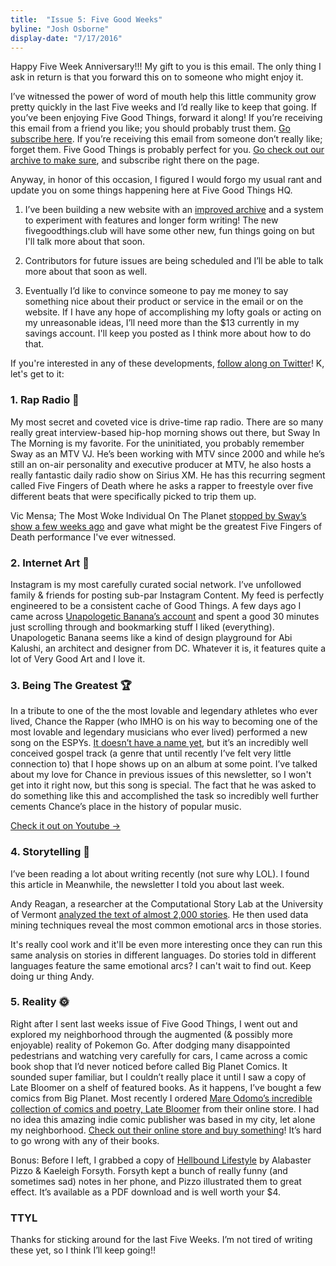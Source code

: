```yaml
---
title:  "Issue 5: Five Good Weeks​"
byline: "Josh Osborne"
display-date: "7/17/2016"
---
```

Happy Five Week Anniversary!!! My gift to you is this email. The only thing I ask in return is that you forward this on to someone who might enjoy it.

I’ve witnessed the power of word of mouth help this little community grow pretty quickly in the last Five weeks and I’d really like to keep that going. If you’ve been enjoying Five Good Things, forward it along! If you’re receiving this email from a friend you like; you should probably trust them. [Go subscribe here](http://fivegoodthings.club/). If you’re receiving this email from someone don’t really like; forget them. Five Good Things is probably perfect for you. [Go check out our archive to make sure](http://fivegoodthings.club/), and subscribe right there on the page.

Anyway, in honor of this occasion, I figured I would forgo my usual rant and update you on some things happening here at Five Good Things HQ.

1. I’ve been building a new website with an [improved archive](https://twitter.com/five_goodthings/status/754409604692504576) and a system to experiment with features and longer form writing! The new fivegoodthings.club will have some other new, fun things going on but I'll talk more about that soon.

2. Contributors for future issues are being scheduled and I’ll be able to talk more about that soon as well.

3. Eventually I’d like to convince someone to pay me money to say something nice about their product or service in the email or on the website. If I have any hope of accomplishing my lofty goals or acting on my unreasonable ideas, I’ll need more than the $13 currently in my savings account. I'll keep you posted as I think more about how to do that.

If you're interested in any of these developments, [follow along on Twitter](https://twitter.com/five_goodthings)! K, let's get to it:


### 1. Rap Radio 🎤

My most secret and coveted vice is drive-time rap radio. There are so many really great interview-based hip-hop morning shows out there, but Sway In The Morning is my favorite. For the uninitiated, you probably remember Sway as an MTV VJ. He’s been working with MTV since 2000 and while he’s still an on-air personality and executive producer at MTV, he also hosts a really fantastic daily radio show on Sirius XM. He has this recurring segment called Five Fingers of Death where he asks a rapper to freestyle over five different beats that were specifically picked to trip them up.

Vic Mensa; The Most Woke Individual On The Planet [stopped by Sway’s show a few weeks ago](https://www.youtube.com/watch?v=oMbIH4ObgNM&feature=youtu.be) and gave what might be the greatest Five Fingers of Death performance I've ever witnessed.



### 2. Internet Art 🍥

Instagram is my most carefully curated social network. I’ve unfollowed family & friends for posting sub-par Instagram Content. My feed is perfectly engineered to be a consistent cache of Good Things. A few days ago I came across [Unapologetic Banana’s account](https://www.instagram.com/unapologeticbanana/) and spent a good 30 minutes just scrolling through and bookmarking stuff I liked (everything). Unapologetic Banana seems like a kind of design playground for Abi Kalushi, an architect and designer from DC. Whatever it is, it features quite a lot of Very Good Art and I love it.


### 3. Being The Greatest 🏆

In a tribute to one of the the most lovable and legendary athletes who ever lived, Chance the Rapper (who IMHO is on his way to becoming one of the most lovable and legendary musicians who ever lived) performed a new song on the ESPYs. [It doesn’t have a name yet](https://twitter.com/chancetherapper/status/753725655674531840), but it’s an incredibly well conceived gospel track (a genre that until recently I’ve felt very little connection to) that I hope shows up on an album at some point. I’ve talked about my love for Chance in previous issues of this newsletter, so I won't get into it right now, but this song is special. The fact that he was asked to do something like this and accomplished the task so incredibly well further cements Chance’s place in the history of popular music.

[Check it out on Youtube →](https://www.youtube.com/watch?v=pMTZB24dv2A&feature=youtu.be)

### 4. Storytelling 📖

I’ve been reading a lot about writing recently (not sure why LOL). I found this article in Meanwhile, the newsletter I told you about last week.

Andy Reagan, a researcher at the Computational Story Lab at the University of Vermont [analyzed the text of almost 2,000 stories](https://www.technologyreview.com/s/601848/data-mining-reveals-the-six-basic-emotional-arcs-of-storytelling/). He then used data mining techniques reveal the most common emotional arcs in those stories.

It's really cool work and it'll be even more interesting once they can run this same analysis on stories in different languages. Do stories told in different languages feature the same emotional arcs? I can't wait to find out. Keep doing ur thing Andy.

### 5. Reality 🌞

Right after I sent last weeks issue of Five Good Things, I went out and explored my neighborhood through the augmented (& possibly more enjoyable) reality of Pokemon Go. After dodging many disappointed pedestrians and watching very carefully for cars, I came across a comic book shop that I’d never noticed before called Big Planet Comics. It sounded super familiar, but I couldn’t really place it until I saw a copy of Late Bloomer on a shelf of featured books. As it happens, I’ve bought a few comics from Big Planet. Most recently I ordered [Mare Odomo’s incredible collection of comics and poetry, Late Bloomer](http://retrofit.storenvy.com/collections/29642-all-products/products/16195341-late-bloomer-by-mare-odomo) from their online store. I had no idea this amazing indie comic publisher was based in my city, let alone my neighborhood. [Check out their online store and buy something](http://bigplanetcomics.storenvy.com/)! It’s hard to go wrong with any of their books.

Bonus: Before I left, I grabbed a copy of [Hellbound Lifestyle](http://retrofit.storenvy.com/collections/29642-all-products/products/16594887-hellbound-lifestyle-digital-pdf-by-kaeleigh-forsyth-alabaster-pizzo) by Alabaster Pizzo & Kaeleigh Forsyth. Forsyth kept a bunch of really funny (and sometimes sad) notes in her phone, and Pizzo illustrated them to great effect. It’s available as a PDF download and is well worth your $4.

### TTYL

Thanks for sticking around for the last Five Weeks. I’m not tired of writing these yet, so I think I’ll keep going!!
